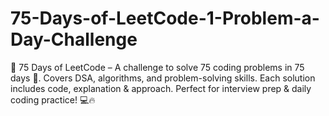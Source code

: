 # 75-Days-of-LeetCode-1-Problem-a-Day-Challenge
🚀 75 Days of LeetCode – A challenge to solve 75 coding problems in 75 days 🧠. Covers DSA, algorithms, and problem-solving skills. Each solution includes code, explanation &amp; approach. Perfect for interview prep &amp; daily coding practice! 💻🔥
